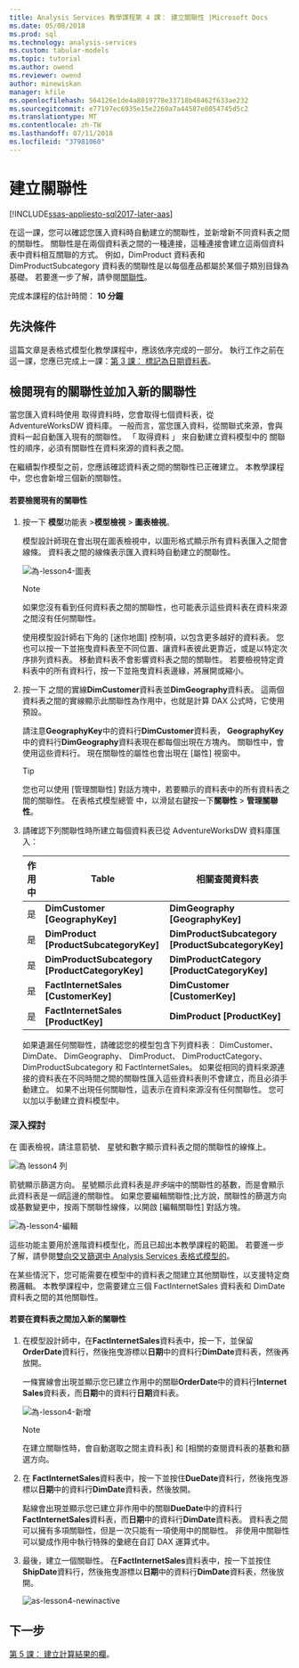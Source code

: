 ```yaml
---
title: Analysis Services 教學課程第 4 課： 建立關聯性 |Microsoft Docs
ms.date: 05/08/2018
ms.prod: sql
ms.technology: analysis-services
ms.custom: tabular-models
ms.topic: tutorial
ms.author: owend
ms.reviewer: owend
author: minewiskan
manager: kfile
ms.openlocfilehash: 564126e1de4a8019778e33718b48462f633ae232
ms.sourcegitcommit: e77197ec6935e15e2260a7a44587e8054745d5c2
ms.translationtype: MT
ms.contentlocale: zh-TW
ms.lasthandoff: 07/11/2018
ms.locfileid: "37981060"
---
```

# <a name="create-relationships"></a>建立關聯性

[!INCLUDE[ssas-appliesto-sql2017-later-aas](../../includes/ssas-appliesto-sql2017-later-aas.md)]

在這一課，您可以確認您匯入資料時自動建立的關聯性，並新增新不同資料表之間的關聯性。 關聯性是在兩個資料表之間的一種連接，這種連接會建立這兩個資料表中資料相互關聯的方式。 例如，DimProduct 資料表和 DimProductSubcategory 資料表的關聯性是以每個產品都屬於某個子類別目錄為基礎。 若要進一步了解，請參閱[關聯性](../tabular-models/relationships-ssas-tabular.md)。
  
完成本課程的估計時間： **10 分鐘**  
  
## <a name="prerequisites"></a>先決條件  

這篇文章是表格式模型化教學課程中，應該依序完成的一部分。 執行工作之前在這一課，您應已完成上一課：[第 3 課： 標記為日期資料表](../tutorial-tabular-1400/as-lesson-3-mark-as-date-table.md)。 
  
## <a name="review-existing-relationships-and-add-new-relationships"></a>檢閱現有的關聯性並加入新的關聯性  

當您匯入資料時使用 取得資料時，您會取得七個資料表，從 AdventureWorksDW 資料庫。 一般而言，當您匯入資料，從關聯式來源，會與資料一起自動匯入現有的關聯性。 「 取得資料 」 來自動建立資料模型中的 關聯性的順序，必須有關聯性在資料來源的資料表之間。

在繼續製作模型之前，您應該確認資料表之間的關聯性已正確建立。 本教學課程中，您也會新增三個新的關聯性。  

  
#### <a name="to-review-existing-relationships"></a>若要檢閱現有的關聯性  
  
1.  按一下 **模型**功能表 >**模型檢視** > **圖表檢視**。  

    模型設計師現在會出現在圖表檢視中，以圖形格式顯示所有資料表匯入之間會線條。 資料表之間的線條表示匯入資料時自動建立的關聯性。
    
    ![為-lesson4-圖表](../tutorial-tabular-1400/media/as-lesson4-diagram.png)
  
    > [!NOTE]
    > 如果您沒有看到任何資料表之間的關聯性，也可能表示這些資料表在資料來源之間沒有任何關聯性。

    使用模型設計師右下角的 [迷你地圖] 控制項，以包含更多越好的資料表。 您也可以按一下並拖曳資料表至不同位置、讓資料表彼此更靠近，或是以特定次序排列資料表。 移動資料表不會影響資料表之間的關聯性。 若要檢視特定資料表中的所有資料行，按一下並拖曳資料表邊緣，將展開或縮小。  
  
2.  按一下 之間的實線**DimCustomer**資料表並**DimGeography**資料表。 這兩個資料表之間的實線顯示此關聯性為作用中，也就是計算 DAX 公式時，它使用預設。  
  
    請注意**GeographyKey**中的資料行**DimCustomer**資料表， **GeographyKey**中的資料行**DimGeography**資料表現在都每個出現在方塊內。 關聯性中，會使用這些資料行。 現在關聯性的屬性也會出現在 [屬性] 視窗中。  
  
    > [!TIP]  
    > 您也可以使用 [管理關聯性] 對話方塊中，若要顯示的資料表中的所有資料表之間的關聯性。 在表格式模型總管 中，以滑鼠右鍵按一下**關聯性** > **管理關聯性**。
  
3.  請確認下列關聯性時所建立每個資料表已從 AdventureWorksDW 資料庫匯入：  
  
    |作用中|Table|相關查閱資料表|  
    |----------|---------|------------------------|  
    |是|**DimCustomer [GeographyKey]**|**DimGeography [GeographyKey]**|  
    |是|**DimProduct [ProductSubcategoryKey]**|**DimProductSubcategory [ProductSubcategoryKey]**|  
    |是|**DimProductSubcategory [ProductCategoryKey]**|**DimProductCategory [ProductCategoryKey]**|  
    |是|**FactInternetSales [CustomerKey]**|**DimCustomer [CustomerKey]**|  
    |是|**FactInternetSales [ProductKey]**|**DimProduct [ProductKey]**|  
  
    如果遺漏任何關聯性，請確認您的模型包含下列資料表︰ DimCustomer、 DimDate、 DimGeography、 DimProduct、 DimProductCategory、 DimProductSubcategory 和 FactInternetSales。 如果從相同的資料來源連接的資料表在不同時間之間的關聯性匯入這些資料表則不會建立，而且必須手動建立。 如果不出現任何關聯性，這表示在資料來源沒有任何關聯性。 您可以加以手動建立資料模型中。

### <a name="take-a-closer-look"></a>深入探討

在 圖表檢視，請注意箭號、 星號和數字顯示資料表之間的關聯性的線條上。

![為 lesson4 列](../tutorial-tabular-1400/media/as-lesson4-line.png)

箭號顯示篩選方向。 星號顯示此資料表是*許多*端中的關聯性的基數，而是會顯示此資料表是*一個*這邊的關聯性。 如果您要編輯關聯性;比方說，關聯性的篩選方向或基數變更中，按兩下關聯性線條，以開啟 [編輯關聯性] 對話方塊。

![為-lesson4-編輯](../tutorial-tabular-1400/media/as-lesson4-edit.png)

這些功能主要用於進階資料模型化，而且已超出本教學課程的範圍。 若要進一步了解，請參閱[雙向交叉篩選中 Analysis Services 表格式模型的](../tabular-models/bi-directional-cross-filters-tabular-models-analysis-services.md)。

在某些情況下，您可能需要在模型中的資料表之間建立其他關聯性，以支援特定商務邏輯。 本教學課程中，您需要建立三個 FactInternetSales 資料表和 DimDate 資料表之間的其他關聯性。  
  
#### <a name="to-add-new-relationships-between-tables"></a>若要在資料表之間加入新的關聯性  
  
1.  在模型設計師中，在**FactInternetSales**資料表中，按一下，並保留**OrderDate**資料行，然後拖曳游標以**日期**中的資料行**DimDate**資料表，然後再放開。  

    一條實線會出現並顯示您已建立作用中的關聯**OrderDate**中的資料行**Internet Sales**資料表，而**日期**中的資料行**日期**資料表。 
  
      ![為-lesson4-新增](../tutorial-tabular-1400/media/as-lesson4-new.png) 
  
    > [!NOTE]  
    > 在建立關聯性時，會自動選取之間主資料表] 和 [相關的查閱資料表的基數和篩選方向。  
  
2.  在  **FactInternetSales**資料表中，按一下並按住**DueDate**資料行，然後拖曳游標以**日期**中的資料行**DimDate**資料表，然後放開。  
  
    點線會出現並顯示您已建立非作用中的關聯**DueDate**中的資料行**FactInternetSales**資料表，而**日期**中的資料行**DimDate**資料表。 資料表之間可以擁有多項關聯性，但是一次只能有一項使用中的關聯性。 非使用中關聯性可以變成作用中執行特殊的彙總在自訂 DAX 運算式中。  
  
3.  最後，建立一個關聯性。 在**FactInternetSales**資料表中，按一下並按住**ShipDate**資料行，然後拖曳游標以**日期**中的資料行**DimDate**資料表，然後放開。  
    
     ![as-lesson4-newinactive](../tutorial-tabular-1400/media/as-lesson4-newinactive.png)
  
## <a name="whats-next"></a>下一步

[第 5 課： 建立計算結果的欄](../tutorial-tabular-1400/as-lesson-5-create-calculated-columns.md)。
  
  
  
